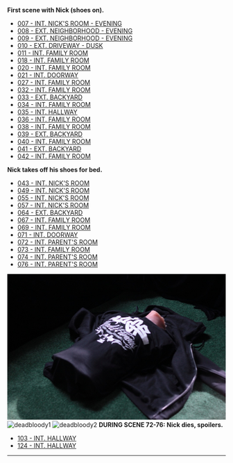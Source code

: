 **First scene with Nick (shoes on).**

* [007 - INT. NICK'S ROOM - EVENING](007-INT.NicksRoom-Evening.md)
* [008 - EXT. NEIGHBORHOOD - EVENING](008-EXT.Neighborhood-Evening.md)
* [009 - EXT. NEIGHBORHOOD - EVENING](009-EXT.Neighborhood-Evening.md)
* [010 - EXT. DRIVEWAY - DUSK](010-EXT.Driveway-Dusk--DEFERRED--.md)
* [011 - INT. FAMILY ROOM](011-INT.FamilyRoom.md)
* [018 - INT. FAMILY ROOM](018-INT.FamilyRoom.md)
* [020 - INT. FAMILY ROOM](020-INT.FamilyRoom.md)
* [021 - INT. DOORWAY](021-INT.Doorway.md)
* [027 - INT. FAMILY ROOM](027-INT.FamilyRoom.md)
* [032 - INT. FAMILY ROOM](032-INT.FamilyRoom.md)
* [033 - EXT. BACKYARD](033-EXT.Backyard.md)
* [034 - INT. FAMILY ROOM](034-INT.FamilyRoom.md)
* [035 - INT. HALLWAY](035-INT.Hallway.md)
* [036 - INT. FAMILY ROOM](036-INT.FamilyRoom.md)
* [038 - INT. FAMILY ROOM](038-INT.FamilyRoom.md)
* [039 - EXT. BACKYARD](039-EXT.Backyard.md)
* [040 - INT. FAMILY ROOM](040-INT.FamilyRoom.md)
* [041 - EXT. BACKYARD](041-EXT.Backyard.md)
* [042 - INT. FAMILY ROOM](042-INT.FamilyRoom.md)

**Nick takes off his shoes for bed.**

* [043 - INT. NICK'S ROOM](043-INT.NicksRoom.md)
* [049 - INT. NICK'S ROOM](049-INT.NicksRoom.md)
* [055 - INT. NICK'S ROOM](055-INT.NicksRoom.md)
* [057 - INT. NICK'S ROOM](057-INT.NicksRoom.md)
* [064 - EXT. BACKYARD](064-EXT.Backyard.md)
* [067 - INT. FAMILY ROOM](067-INT.FamilyRoom.md)
* [069 - INT. FAMILY ROOM](069-INT.FamilyRoom.md)
* [071 - INT. DOORWAY](071-INT.Doorway.md)
* [072 - INT. PARENT'S ROOM](072-INT.ParentsRoom.md)
* [073 - INT. FAMILY ROOM](073-INT.FamilyRoom.md)
* [074 - INT. PARENT'S ROOM](074-INT.ParentsRoom--COMBINEDW072--.md)
* [076 - INT. PARENT'S ROOM](076-INT.ParentsRoom--COMBINEDW072--.md)

![deadclean][]
![deadbloody1][]
![deadbloody2][]
**DURING SCENE 72-76: Nick dies, spoilers.**

* [103 - INT. HALLWAY](103-INT.Hallway.md)
* [124 - INT. HALLWAY](124-INT.Hallway.md)

----

[deadclean]: images/DeadNick1.JPG
[deadbloody1]: images/DeadNick2.JPG
[deadbloody2]: images/DeadNick3.JPG